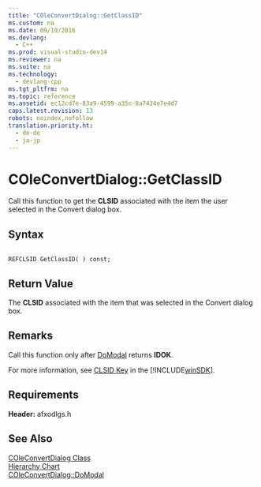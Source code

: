 ```yaml
---
title: "COleConvertDialog::GetClassID"
ms.custom: na
ms.date: 09/19/2016
ms.devlang: 
  - C++
ms.prod: visual-studio-dev14
ms.reviewer: na
ms.suite: na
ms.technology: 
  - devlang-cpp
ms.tgt_pltfrm: na
ms.topic: reference
ms.assetid: ec12cd7e-83a9-4599-a35c-8a7434e7e4d7
caps.latest.revision: 13
robots: noindex,nofollow
translation.priority.ht: 
  - de-de
  - ja-jp
---
```

# COleConvertDialog::GetClassID
Call this function to get the **CLSID** associated with the item the user selected in the Convert dialog box.  
  
## Syntax  
  
```  
  
REFCLSID GetClassID( ) const;  
```  
  
## Return Value  
 The **CLSID** associated with the item that was selected in the Convert dialog box.  
  
## Remarks  
 Call this function only after [DoModal](../vs140/COleConvertDialog--DoModal.md) returns **IDOK**.  
  
 For more information, see [CLSID Key](http://msdn.microsoft.com/library/windows/desktop/ms691424) in the [!INCLUDE[winSDK](../vs140/includes/winSDK_md.md)].  
  
## Requirements  
 **Header:** afxodlgs.h  
  
## See Also  
 [COleConvertDialog Class](../vs140/COleConvertDialog-Class.md)   
 [Hierarchy Chart](../vs140/Hierarchy-Chart.md)   
 [COleConvertDialog::DoModal](../vs140/COleConvertDialog--DoModal.md)